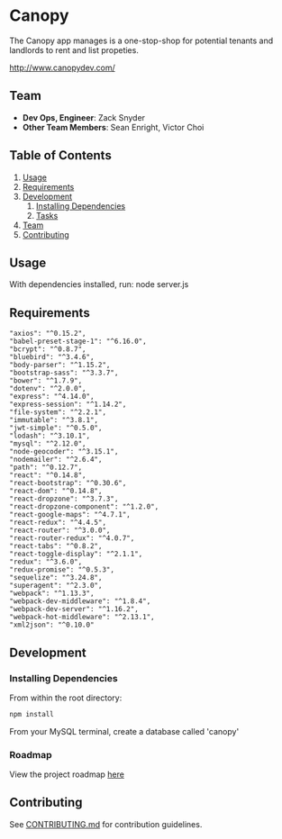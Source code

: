 # Canopy

The Canopy app manages is a one-stop-shop for potential tenants and landlords to rent and list propeties.

http://www.canopydev.com/

## Team

  - __Dev Ops, Engineer__: Zack Snyder
  - __Other Team Members__: Sean Enright, Victor Choi

## Table of Contents

1. [Usage](#Usage)
1. [Requirements](#requirements)
1. [Development](#development)
    1. [Installing Dependencies](#installing-dependencies)
    1. [Tasks](#tasks)
1. [Team](#team)
1. [Contributing](#contributing)

## Usage

With dependencies installed, run:
node server.js



## Requirements


    "axios": "^0.15.2",
    "babel-preset-stage-1": "^6.16.0",
    "bcrypt": "^0.8.7",
    "bluebird": "^3.4.6",
    "body-parser": "^1.15.2",
    "bootstrap-sass": "^3.3.7",
    "bower": "^1.7.9",
    "dotenv": "^2.0.0",
    "express": "^4.14.0",
    "express-session": "^1.14.2",
    "file-system": "^2.2.1",
    "immutable": "^3.8.1",
    "jwt-simple": "^0.5.0",
    "lodash": "^3.10.1",
    "mysql": "^2.12.0",
    "node-geocoder": "^3.15.1",
    "nodemailer": "^2.6.4",
    "path": "^0.12.7",
    "react": "^0.14.8",
    "react-bootstrap": "^0.30.6",
    "react-dom": "^0.14.8",
    "react-dropzone": "^3.7.3",
    "react-dropzone-component": "^1.2.0",
    "react-google-maps": "^4.7.1",
    "react-redux": "^4.4.5",
    "react-router": "^3.0.0",
    "react-router-redux": "^4.0.7",
    "react-tabs": "^0.8.2",
    "react-toggle-display": "^2.1.1",
    "redux": "^3.6.0",
    "redux-promise": "^0.5.3",
    "sequelize": "^3.24.8",
    "superagent": "^2.3.0",
    "webpack": "^1.13.3",
    "webpack-dev-middleware": "^1.8.4",
    "webpack-dev-server": "^1.16.2",
    "webpack-hot-middleware": "^2.13.1",
    "xml2json": "^0.10.0"


## Development

### Installing Dependencies

From within the root directory:

```sh
npm install
```


From your MySQL terminal, create a database called 'canopy'

### Roadmap

View the project roadmap [here](https://github.com/zsnydr/Canopy/issues)


## Contributing

See [CONTRIBUTING.md](CONTRIBUTING.md) for contribution guidelines.
